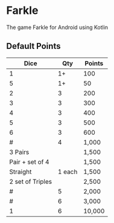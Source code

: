 # Farkle
The game Farkle for Android using Kotlin

## Default Points
| Dice | Qty | Points |
| -- | --| --|
| 1 | 1+ | 100 |
| 5 | 1+ | 50 |
| 2  | 3 | 200 |
| 3 | 3 | 300 | 
| 4 | 3 | 400 | 
| 5 | 3 | 500 | 
| 6 | 3 | 600 | 
| # | 4 | 1,000 |
| 3 Pairs|  | 1,500 |
| Pair + set of 4|  | 1,500 |
| Straight | 1 each | 1,500 |
| 2 set of Triples |  | 2,500 |
| # | 5 | 2,000 |
| # | 6 | 3,000 |
| 1   | 6 | 10,000 |
